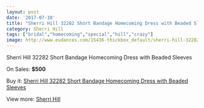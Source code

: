 ```yaml
---
layout: post
date: '2017-07-10'
title: "Sherri Hill 32282 Short Bandage Homecoming Dress with Beaded Sleeves"
category: Sherri Hill
tags: ["bridal","homecoming","special","hill","crazy"]
image: http://www.eudances.com/15436-thickbox_default/sherri-hill-32282-short-bandage-homecoming-dress-with-beaded-sleeves.jpg
---
```

Sherri Hill 32282 Short Bandage Homecoming Dress with Beaded Sleeves

On Sales: **$500**
<a href="https://www.eudances.com/en/sherri-hill/4563-sherri-hill-32282-short-bandage-homecoming-dress-with-beaded-sleeves.html"><amp-img layout="responsive" width="600" height="600" src="//www.eudances.com/15436-thickbox_default/sherri-hill-32282-short-bandage-homecoming-dress-with-beaded-sleeves.jpg" alt="Sherri Hill 32282 Short Bandage Homecoming Dress with Beaded Sleeves 0" /></a>
<a href="https://www.eudances.com/en/sherri-hill/4563-sherri-hill-32282-short-bandage-homecoming-dress-with-beaded-sleeves.html"><amp-img layout="responsive" width="600" height="600" src="//www.eudances.com/15438-thickbox_default/sherri-hill-32282-short-bandage-homecoming-dress-with-beaded-sleeves.jpg" alt="Sherri Hill 32282 Short Bandage Homecoming Dress with Beaded Sleeves 1" /></a>
<a href="https://www.eudances.com/en/sherri-hill/4563-sherri-hill-32282-short-bandage-homecoming-dress-with-beaded-sleeves.html"><amp-img layout="responsive" width="600" height="600" src="//www.eudances.com/15437-thickbox_default/sherri-hill-32282-short-bandage-homecoming-dress-with-beaded-sleeves.jpg" alt="Sherri Hill 32282 Short Bandage Homecoming Dress with Beaded Sleeves 2" /></a>

Buy it: [Sherri Hill 32282 Short Bandage Homecoming Dress with Beaded Sleeves](https://www.eudances.com/en/sherri-hill/4563-sherri-hill-32282-short-bandage-homecoming-dress-with-beaded-sleeves.html "Sherri Hill 32282 Short Bandage Homecoming Dress with Beaded Sleeves")

View more: [Sherri Hill](https://www.eudances.com/en/80-Sherri-Hill "Sherri Hill")